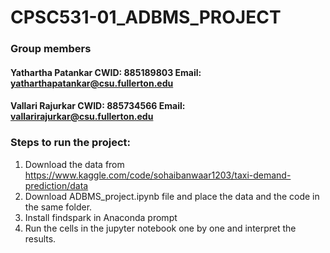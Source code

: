 # CPSC531-01_ADBMS_PROJECT

### Group members
#### Yathartha Patankar CWID: 885189803 Email: yatharthapatankar@csu.fullerton.edu
#### Vallari Rajurkar CWID: 885734566 Email: vallarirajurkar@csu.fullerton.edu

### Steps to run the project:

1. Download the data from https://www.kaggle.com/code/sohaibanwaar1203/taxi-demand-prediction/data
2. Download ADBMS_project.ipynb file and place the data and the code in the same folder.
3. Install findspark in Anaconda prompt
4. Run the cells in the jupyter notebook one by one and interpret the results.
